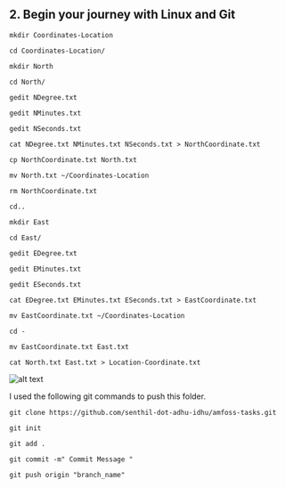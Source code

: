 ## 2. Begin your journey with Linux and Git
```
mkdir Coordinates-Location
```
```
cd Coordinates-Location/
```
```
mkdir North
```
```
cd North/
```
```
gedit NDegree.txt 
```
```
gedit NMinutes.txt
```
```
gedit NSeconds.txt
```
```
cat NDegree.txt NMinutes.txt NSeconds.txt > NorthCoordinate.txt
```
```
cp NorthCoordinate.txt North.txt
```
```
mv North.txt ~/Coordinates-Location
```
```
rm NorthCoordinate.txt
```
```
cd..
```

```
mkdir East
```
```
cd East/
```
```
gedit EDegree.txt
```
```
gedit EMinutes.txt 
```
```
gedit ESeconds.txt
```
```
cat EDegree.txt EMinutes.txt ESeconds.txt > EastCoordinate.txt
```
```
mv EastCoordinate.txt ~/Coordinates-Location
```
```
cd -
```
```
mv EastCoordinate.txt East.txt
```
```
cat North.txt East.txt > Location-Coordinate.txt
```

![alt text](https://github.com/senthil-dot-adhu-idhu/amfoss-tasks/blob/main/task-02/Coordinates-Location/9%C2%B05'38.1%22N%2C%2076%C2%B029'30.8%22E.png)

I used the following git commands to push this folder.

```
git clone https://github.com/senthil-dot-adhu-idhu/amfoss-tasks.git
```
```
git init
```
```
git add .
```
```
git commit -m" Commit Message "
```
```
git push origin "branch_name"
```
